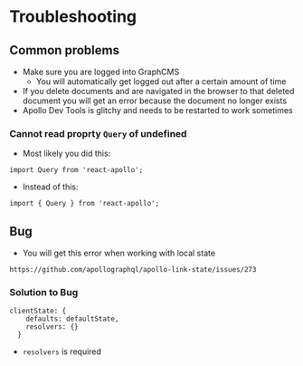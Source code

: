 # Troubleshooting
## Common problems
* Make sure you are logged into GraphCMS
    - You will automatically get logged out after a certain amount of time
* If you delete documents and are navigated in the browser to that deleted document you will get an error because the document no longer exists
* Apollo Dev Tools is glitchy and needs to be restarted to work sometimes

### Cannot read proprty `Query` of undefined
* Most likely you did this:

```
import Query from 'react-apollo';
```

* Instead of this:

```
import { Query } from 'react-apollo';
```

## Bug
* You will get this error when working with local state

`https://github.com/apollographql/apollo-link-state/issues/273`

### Solution to Bug
```
clientState: {
    defaults: defaultState,
    resolvers: {}
  }
```

* `resolvers` is required
